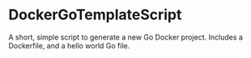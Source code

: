 # DockerGoTemplateScript
A short, simple script to generate a new Go Docker project. Includes a Dockerfile, and a hello world Go file.
